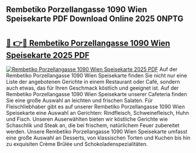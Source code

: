 ## Rembetiko Porzellangasse 1090 Wien Speisekarte PDF Download Online 2025 0NPTG

# <h2><a href="http://gc9xpt.nevu.top/?p=Rembetiko+Porzellangasse+1090+Wien+Speisekarte">🔗 👉🔴 Rembetiko Porzellangasse 1090 Wien Speisekarte 2025 PDF</a></h2>

[![Rembetiko Porzellangasse 1090 Wien Speisekarte 2025 PDF](https://i.imgur.com/dBaPXMq.png)](http://gc9xpt.nevu.top/?p=Rembetiko+Porzellangasse+1090+Wien+Speisekarte)
Auf der Rembetiko Porzellangasse 1090 Wien Speisekarte finden Sie nicht nur eine Liste der angebotenen Gerichte in einem Restaurant oder Café, sondern auch etwas, das für Ihren Geschmack köstlich und geeignet ist. Auf der Rembetiko Porzellangasse 1090 Wien Speisekarte unserer Cafeteria finden Sie eine große Auswahl an leichten und frischen Salaten. Für Fleischliebhaber gibt es auf unserer Rembetiko Porzellangasse 1090 Wien Speisekarte eine Auswahl an Gerichten: Rindfleisch, Schweinefleisch, Huhn und Fisch. Unseren Auserwählten bieten wir köstliche Gerichte wie Schaschlik und Steak an, die bei frischem, natürlichem Feuer zubereitet werden. Unsere Rembetiko Porzellangasse 1090 Wien Speisekarte umfasst eine große Auswahl an Desserts, von klassischen Torten und Kuchen bis hin zu exquisiten Crème Brûlée und Schokoladenspezialitäten.
